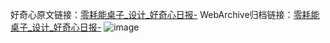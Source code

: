 好奇心原文链接：[零耗能桌子_设计_好奇心日报-](https://www.qdaily.com/articles/9172.html)
WebArchive归档链接：[零耗能桌子_设计_好奇心日报-](http://web.archive.org/web/20190623153841/https://www.qdaily.com/articles/9172.html)
![image](http://ww3.sinaimg.cn/large/007d5XDply1g3ve9owbp4j30u02jqahz)
